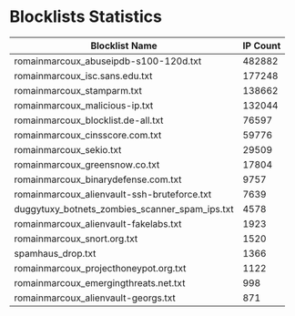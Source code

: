 # Blocklists Statistics
| Blocklist Name | IP Count |
|----|----|
| romainmarcoux_abuseipdb-s100-120d.txt | 482882 |
| romainmarcoux_isc.sans.edu.txt | 177248 |
| romainmarcoux_stamparm.txt | 138662 |
| romainmarcoux_malicious-ip.txt | 132044 |
| romainmarcoux_blocklist.de-all.txt | 76597 |
| romainmarcoux_cinsscore.com.txt | 59776 |
| romainmarcoux_sekio.txt | 29509 |
| romainmarcoux_greensnow.co.txt | 17804 |
| romainmarcoux_binarydefense.com.txt | 9757 |
| romainmarcoux_alienvault-ssh-bruteforce.txt | 7639 |
| duggytuxy_botnets_zombies_scanner_spam_ips.txt | 4578 |
| romainmarcoux_alienvault-fakelabs.txt | 1923 |
| romainmarcoux_snort.org.txt | 1520 |
| spamhaus_drop.txt | 1366 |
| romainmarcoux_projecthoneypot.org.txt | 1122 |
| romainmarcoux_emergingthreats.net.txt | 998 |
| romainmarcoux_alienvault-georgs.txt | 871 |
